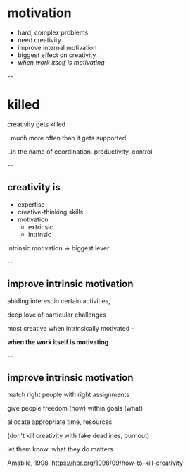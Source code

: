 # motivation

* hard, complex problems
 * need creativity
* improve internal motivation
 * biggest effect on creativity
 * *when work itself is motivating*

--

# killed

creativity gets killed

..much more often than it gets supported

..in the name of coordination, productivity, control

--

## creativity is

* expertise
* creative-thinking skills
* motivation
  * extrinsic
  * intrinsic

intrinsic motivation => biggest lever

--

## improve intrinsic motivation

abiding interest in certain activities,

deep love of particular challenges

most creative  when intrinsically motivated -

**when the work itself is motivating**

--

## improve intrinsic motivation

match right people with right assignments

give people freedom (how) within goals (what)

allocate appropriate time, resources

(don't kill creativity with fake deadlines, burnout)

let them know: what they do matters

Amabile, 1998, 
https://hbr.org/1998/09/how-to-kill-creativity

